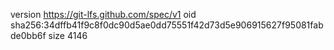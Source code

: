 version https://git-lfs.github.com/spec/v1
oid sha256:34dffb41f9c8f0dc90d5ae0dd75551f42d73d5e906915627f95081fabde0bb6f
size 4146
